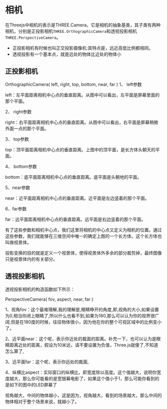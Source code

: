 # 相机
在Threejs中相机的表示是THREE.Camera，它是相机的抽象基类，其子类有两种相机，分别是正投影相机`THREE.OrthographicCamera`和透视投影相机`THREE.PerspectiveCamera`。

- 正投影相机有时候也叫正交投影摄像机:其特点是，远近高低比例都相同。
- 透视投影有一个基本点，就是远处的物体比近处的物体小

## 正投影相机

OrthographicCamera( left, right, top, bottom, near, far )
1、 left参数

left：左平面距离相机中心点的垂直距离。从图中可以看出，左平面是屏幕里面的那个平面。

2、 right参数

right：右平面距离相机中心点的垂直距离。从图中可以看出，右平面是屏幕稍微外面一点的那个平面。

3、 top参数

top：顶平面距离相机中心点的垂直距离。上图中的顶平面，是长方体头朝天的平面。

4、 bottom参数

bottom：底平面距离相机中心点的垂直距离。底平面是头朝地的平面。

5、near参数

near：近平面距离相机中心点的垂直距离。近平面是左边竖着的那个平面。

6、far参数

far：远平面距离相机中心点的垂直距离。远平面是右边竖着的那个平面。

有了这些参数和相机中心点，我们这里将相机的中心点又定义为相机的位置。通过这些参数，我们就能够在三维空间中唯一的确定上图的一个长方体。这个长方体也叫做视景体。

投影变换的目的就是定义一个视景体，使得视景体外多余的部分裁剪掉，最终图像只是视景体内的有关部分。

## 透视投影相机

透视投影相机的构造函数如下所示：

PerspectiveCamera( fov, aspect, near, far )

1、视角fov：这个最难理解,我的理解是,眼睛睁开的角度,即,视角的大小,如果设置为0,相当你闭上眼睛了,所以什么也看不到,如果为180,那么可以认为你的视界很广阔,但是在180度的时候，往往物体很小，因为他在你的整个可视区域中的比例变小了。

2、近平面near：这个呢，表示你近处的裁面的距离。补充一下，也可以认为是眼睛距离近处的距离，假设为10米远，请不要设置为负值，Three.js就傻了,不知道怎么算了,

3、远平面far：这个呢，表示你远处的裁面,

4、纵横比aspect：实际窗口的纵横比，即宽度除以高度。这个值越大，说明你宽度越大，那么你可能看的是宽银幕电影了，如果这个值小于1，那么可能你看到的是如下的图中的LED屏幕了

视角越大，中间的物体越小，这是因为，视角越大，看到的场景越大，那么中间的物体相对于整个场景来说，就越小了。